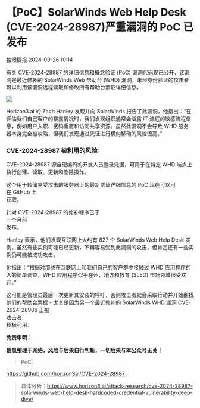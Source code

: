 #  【PoC】SolarWinds Web Help Desk (CVE-2024-28987)严重漏洞的 PoC 已发布   
 独眼情报   2024-09-26 10:14  
  
有关 CVE-2024-28987 的详细信息和概念验证 (PoC) 漏洞代码现已公开，该漏洞是最近修补的 SolarWinds Web 帮助台 (WHD) 漏洞，未经身份验证的攻击者可以利用该漏洞远程读取和修改所有帮助台票证详细信息。  
  
![](https://mmbiz.qpic.cn/sz_mmbiz_jpg/KgxDGkACWnQrXPKWkjOVJJknFWor04jjbEibRbticKWOYuWBpC9OlDbrGVAhHCvEwfuvXiblVY0gUqMGic6bC0g4uw/640?wx_fmt=other&from=appmsg "")  
  
Horizon3.ai 的 Zach Hanley 发现并向 SolarWinds 报告了此漏洞，他指出：“在评估我们自己客户的暴露情况时，我们发现组织通常会泄露 IT 流程的敏感流程信息，例如用户入职、密码重置和访问共享资源。虽然此漏洞不会导致 WHD 服务器本身完全被攻陷，但我们发现通过凭证进行横向移动的风险很高。”  
### CVE-2024-28987 被利用的风险  
  
CVE-2024-28987 源自硬编码的开发人员登录凭据，可用于在特定 WHD 端点上执行创建、读取、更新和删除操作。  
  
这个用于转储易受攻击的服务器上的最新票证详细信息的 PoC 现在可以可  
在 GitHub 上  
获取。  
  
针对 CVE-2024-28987 的修补程序已于  
一个月前  
发布。  
  
Hanley 表示，他们发现互联网上大约有 827 个 SolarWinds Web Help Desk 实例。虽然有些实例可能已经更新，不再容易受到此漏洞的攻击，但肯定还有一些实例仍可能被成功攻击。  
  
他指出：“根据对那些在互联网上和我们自己的客户群中接触过 WHD 应用程序的人的简单调查，WHD 应用程序似乎在州、地方和教育 (SLED) 市场领域很受欢迎。”  
  
这可能是管理员最后一次更新其安装的呼吁，否则攻击者就会采取行动并开始翻找他们的帮助台票据 - 尤其是因为另一个最近修补的 SolarWinds WHD 漏洞 CVE-2024-28986 正被  
攻击者  
积极利用。  
  
  
**免责申明：**  
  
**信息整理于网络，风险与后果自行判断，一切后果与本公众号无关！**  
> PoC:  
  
https://github.com/horizon3ai/CVE-2024-28987  
  
  
  
> 具体分析：https://www.horizon3.ai/attack-research/cve-2024-28987-solarwinds-web-help-desk-hardcoded-credential-vulnerability-deep-dive/  
  
  
  
  
  
